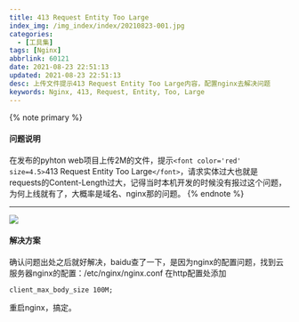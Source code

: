 ```yaml
---
title: 413 Request Entity Too Large
index_img: /img_index/index/20210823-001.jpg
categories:
  - [工具集]
tags: [Nginx]
abbrlink: 60121
date: 2021-08-23 22:51:13
updated: 2021-08-23 22:51:13
desc: 上传文件提示413 Request Entity Too Large内容，配置nginx去解决问题
keywords: Nginx, 413, Request, Entity, Too, Large
---
```

{% note primary %}

#### 问题说明

在发布的pyhton web项目上传2M的文件，提示`<font color='red' size=4.5>`413 Request Entity Too Large`</font>`，请求实体过大也就是requests的Content-Length过大，记得当时本机开发的时候没有报过这个问题，为何上线就有了，大概率是域名、nginx那的问题。
{% endnote %}

<!--more-->

<hr />

![](article_nginx413.jpeg)

#### 解决方案

确认问题出处之后就好解决，baidu查了一下，是因为nginx的配置问题，找到云服务器nginx的配置：/etc/nginx/nginx.conf
在http配置处添加

```
client_max_body_size 100M;
```

重启nginx，搞定。
